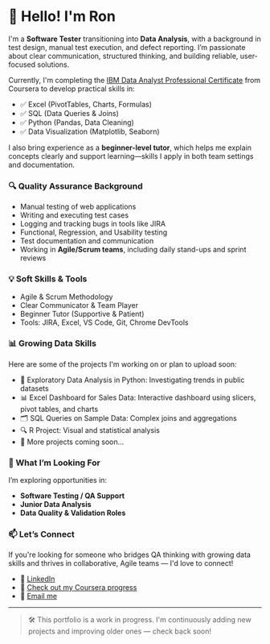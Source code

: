 # 👋 Hello! I'm Ron

I'm a **Software Tester** transitioning into **Data Analysis**, with a background in test design, manual test execution, and defect reporting. I’m passionate about clear communication, structured thinking, and building reliable, user-focused solutions.

Currently, I'm completing the [IBM Data Analyst Professional Certificate](https://www.coursera.org/professional-certificates/ibm-data-analyst) from Coursera to develop practical skills in:

- ✅ Excel (PivotTables, Charts, Formulas)
- ✅ SQL (Data Queries & Joins)
- ✅ Python (Pandas, Data Cleaning)
- ✅ Data Visualization (Matplotlib, Seaborn)

I also bring experience as a **beginner-level tutor**, which helps me explain concepts clearly and support learning—skills I apply in both team settings and documentation.

### 🔍 Quality Assurance Background
- Manual testing of web applications  
- Writing and executing test cases  
- Logging and tracking bugs in tools like JIRA  
- Functional, Regression, and Usability testing  
- Test documentation and communication  
- Working in **Agile/Scrum teams**, including daily stand-ups and sprint reviews

### 💡 Soft Skills & Tools
- Agile & Scrum Methodology  
- Clear Communicator & Team Player  
- Beginner Tutor (Supportive & Patient)  
- Tools: JIRA, Excel, VS Code, Git, Chrome DevTools

### 📊 Growing Data Skills
Here are some of the projects I'm working on or plan to upload soon:

- 🐍 Exploratory Data Analysis in Python: Investigating trends in public datasets  
- 📊 Excel Dashboard for Sales Data: Interactive dashboard using slicers, pivot tables, and charts  
- 🗂️ SQL Queries on Sample Data: Complex joins and aggregations  
- 🔍 R Project: Visual and statistical analysis  
- 🚧 More projects coming soon...


### 🚀 What I’m Looking For
I’m exploring opportunities in:
- **Software Testing / QA Support**
- **Junior Data Analysis**
- **Data Quality & Validation Roles**

### 📫 Let’s Connect
If you're looking for someone who bridges QA thinking with growing data skills and thrives in collaborative, Agile teams — I'd love to connect!

- 💼 [LinkedIn](https://www.linkedin.com/in/mannron/)  
- 🧠 [Check out my Coursera progress](https://www.coursera.org/learner/ron-mann-8063)  
- 📧 [Email me](mailto:mannrj@protonmail.com)  

---

> 🛠️ This portfolio is a work in progress. I'm continuously adding new projects and improving older ones — check back soon!
